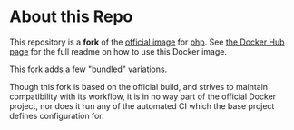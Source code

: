 # About this Repo

This repository is a **fork** of the [official image](https://docs.docker.com/docker-hub/official_repos/) for [php](https://registry.hub.docker.com/_/php/).
See [the Docker Hub page](https://registry.hub.docker.com/_/php/) for the full readme on how to use this Docker image.

This fork adds a few "bundled" variations.

Though this fork is based on the official build, and strives to maintain compatibility with its workflow, it is in no
way part of the official Docker project, nor does it run any of the automated CI which the base project defines
configuration for.
